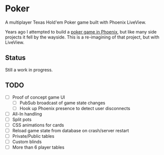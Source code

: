 # Poker

A multiplayer Texas Hold'em Poker game built with Phoenix LiveView.

Years ago I attempted to build a [poker game in Phoenix](https://github.com/begleynk/elixir-poker-server/),
but like many side projects it fell by the wayside. This is a re-imagining of that project, but
with LiveView.

## Status

Still a work in progress.

## TODO

* [ ] Proof of concept game UI
  * [ ] PubSub broadcast of game state changes
  * [ ] Hook up Phoenix presence to detect user disconnects
* [ ] All-In handling
* [ ] Split pots
* [ ] CSS animations for cards
* [ ] Reload game state from database on crash/server restart
* [ ] Private/Public tables
* [ ] Custom blinds
* [ ] More than 6 player tables
